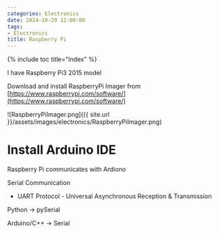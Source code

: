 ```yaml
---
categories: Electronics
date: 2024-10-29 12:00:00
tags:
- Electronics
title: Raspberry Pi
---
```


{% include toc title="Index" %}

I have Raspberry Pi3 2015 model

Download and install RaspberryPi Imager from [https://www.raspberrypi.com/software/](https://www.raspberrypi.com/software/)


![RaspberryPiImager.png]({{ site.url }}/assets/images/electronics/RaspberryPiImager.png)

# Install Arduino IDE

Raspberry Pi communicates with Ardiono

Serial Communication
- UART Protocol - Universal Asynchronous Reception & Transmission

Python -> pySerial 

Arduino/C++ -> Serial